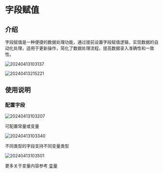 # 字段赋值

## 介绍

字段赋值是一种便捷的数据处理功能，通过提前设置字段赋值逻辑，实现数据的自动化处理，适用于更新操作，简化了数据处理流程，提高数据录入准确性和一致性。

![20240413103137](https://nocobase-docs.oss-cn-beijing.aliyuncs.com/20240413103137.png)

![20240413215221](https://nocobase-docs.oss-cn-beijing.aliyuncs.com/20240413215221.png)
## 使用说明

### 配置字段

![20240413103207](https://nocobase-docs.oss-cn-beijing.aliyuncs.com/20240413103207.png)

可配置常量或变量

![20240413103340](https://nocobase-docs.oss-cn-beijing.aliyuncs.com/20240413103340.png)

不同类型的字段支持不同变量类型

![20240413103501](https://nocobase-docs.oss-cn-beijing.aliyuncs.com/20240413103501.png)

更多关于变量内容参考 [变量](/handbook/ui/variables)


